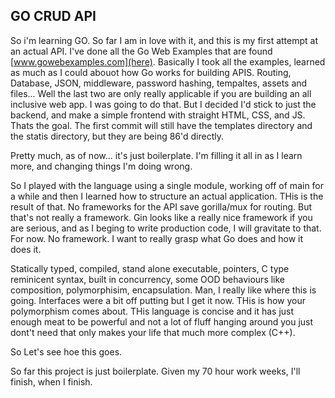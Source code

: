 ## GO CRUD API

So i'm learning GO. So far I am in love with it, and this is my first attempt at an actual API. I've done all the Go Web Examples that are found [www.gowebexamples.com](here). Basically I took all the examples, learned as much as I could abouot how Go works for building APIS. Routing, Database, JSON, middleware, password hashing, tempaltes, assets and files... Well the last two are only really applicable if you are building an all inclusive web app. I was going to do that. But I decided I'd stick to just the backend, and make a simple frontend with straight HTML, CSS, and JS. Thats the goal. The first commit will still have the templates directory and the statis directory, but they are being 86'd directly. 

Pretty much, as of now... it's just boilerplate. I'm filling it all in as I learn more, and changing things I'm doing wrong.

So I played with the language using a single module, working off of main for a while and then I learned how to structure an actual application. THis is the result of that. No frameworks for the API save gorilla/mux for routing. But that's not really a framework. Gin looks like a really nice framework if you are serious, and as I beging to write production code, I will gravitate to that. For now. No framework. I want to really grasp what Go does and how it does it. 

Statically typed, compiled, stand alone executable, pointers, C type reminicent syntax, built in concurrency, some OOD behaviours like composition, polymorphisim, encapsulation. Man, I really like where this is going. Interfaces were a bit off putting but I get it now. THis is how your polymorphism comes about. THis language is concise and it has just enough meat to be powerful and not a lot of fluff hanging around you just dont't need that only makes your life that much more complex (C++). 

So Let's see hoe this goes. 

So far this project is just boilerplate. Given my 70 hour work weeks, I'll finish, when I finish.